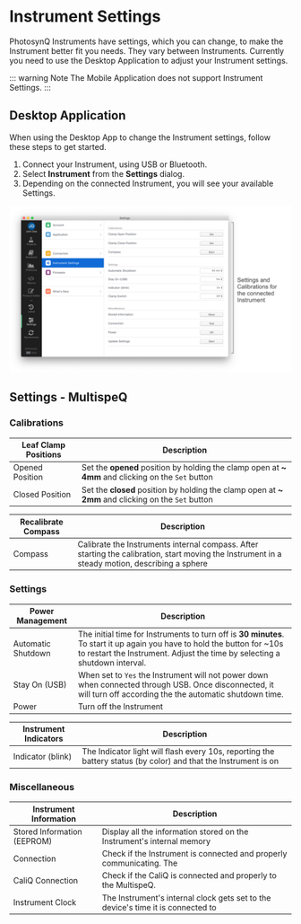 # Instrument Settings

PhotosynQ Instruments have settings, which you can change, to make the Instrument better fit you needs. They vary between Instruments. Currently you need to use the Desktop Application to adjust your Instrument settings.

::: warning Note
The Mobile Application does not support Instrument Settings.
:::

## Desktop Application

When using the Desktop App to change the Instrument settings, follow these steps to get started.

1. Connect your Instrument, using USB or Bluetooth.
2. Select **Instrument** from the **Settings** dialog.
3. Depending on the connected Instrument, you will see your available Settings.

![Settings Dialog to adjust the Instrument settings.](./images/instrument-settings-desktop-app.png)

## Settings - MultispeQ

### Calibrations

| Leaf Clamp Positions | Description |
| -------------------- |-------------|
| Opened Position | Set the **opened** position by holding the clamp open at **~ 4mm** and clicking on the `Set` button |
| Closed Position | Set the **closed** position by holding the clamp open at **~ 2mm** and clicking on the `Set` button |

| Recalibrate Compass | Description |
| ------------------- | ----------- |
| Compass | Calibrate the Instruments internal compass. After starting the calibration, start moving the Instrument in a steady motion, describing a sphere |

### Settings

| Power Management | Description |
| ---------------- | ----------- |
| Automatic Shutdown | The initial time for Instruments to turn off is **30 minutes**. To start it up again you have to hold the button for ~10s to restart the Instrument. Adjust the time by selecting a shutdown interval. |
| Stay On (USB) | When set to `Yes` the Instrument will not power down when connected through USB. Once disconnected, it will turn off according the the automatic shutdown time. |
| Power | Turn off the Instrument |

| Instrument Indicators | Description |
| --------------------- | ----------- |
| Indicator (blink) | The Indicator light will flash every 10s, reporting the battery status (by color) and that the Instrument is on |

### Miscellaneous

| Instrument Information | Description |
| ---------------------- | ----------- |
| Stored Information (EEPROM) | Display all the information stored on the Instrument's internal memory |
| Connection | Check if the Instrument is connected and properly communicating. The  |
| CaliQ Connection | Check if the CaliQ is connected and properly to the MultispeQ. |
| Instrument Clock | The Instrument's internal clock gets set to the device's time it is connected to |
